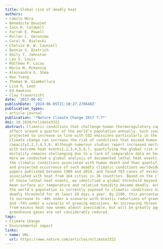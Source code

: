 ```yaml
---
title: Global risk of deadly heat
authors:
- Camilo Mora
- Bénédicte Dousset
- Iain R. Caldwell
- Farrah E. Powell
- Rollan C. Geronimo
- Coral R. Bielecki
- Chelsie W. W. Counsell
- Bonnie S. Dietrich
- Emily T. Johnston
- Leo V. Louis
- Matthew P. Lucas
- Marie M. Mckenzie
- Alessandra G. Shea
- Han Tseng
- Thomas W. Giambelluca
- Lisa R. Leon
- Ed Hawkins
- Clay Trauernicht
date: '2017-06-01'
publishDate: '2024-06-05T21:10:27.278640Z'
publication_types:
- article-journal
publication: '*Nature Climate Change 2017 7:7*'
doi: 10.1038/nclimate3322
abstract: Climatic conditions that challenge human thermoregulatory capacity currently
  affect around a quarter of the world’s population annually. Such conditions are
  projected to increase in line with CO2 emissions particularly in the humid tropics.
  Climate change can increase the risk of conditions that exceed human thermoregulatory
  capacity1,2,3,4,5,6. Although numerous studies report increased mortality associated
  with extreme heat events1,2,3,4,5,6,7, quantifying the global risk of heat-related
  mortality remains challenging due to a lack of comparable data on heat-related deaths2,3,4,5.
  Here we conducted a global analysis of documented lethal heat events to identify
  the climatic conditions associated with human death and then quantified the current
  and projected occurrence of such deadly climatic conditions worldwide. We reviewed
  papers published between 1980 and 2014, and found 783 cases of excess human mortality
  associated with heat from 164 cities in 36 countries. Based on the climatic conditions
  of those lethal heat events, we identified a global threshold beyond which daily
  mean surface air temperature and relative humidity become deadly. Around 30% of
  the world’s population is currently exposed to climatic conditions exceeding this
  deadly threshold for at least 20 days a year. By 2100, this percentage is projected
  to increase to ∼48% under a scenario with drastic reductions of greenhouse gas emissions
  and ∼74% under a scenario of growing emissions. An increasing threat to human life
  from excess heat now seems almost inevitable, but will be greatly aggravated if
  greenhouse gases are not considerably reduced.
tags:
- Climate change
- Environmental impact
links:
- name: URL
  url: https://www.nature.com/articles/nclimate3322
---
```

